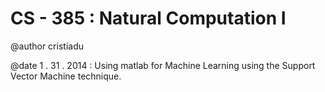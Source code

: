 # CS - 385 : Natural Computation I

@author cristiadu

@date 1 . 31 . 2014 : Using matlab for Machine Learning using the Support Vector Machine technique.

